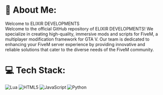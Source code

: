# 💫 About Me:
Welcome to ELIXIR DEVELOPMENTS<br>
Welcome to the official GitHub repository of ELIXIR DEVELOPMENTS! We specialize in creating high-quality, immersive mods and scripts for FiveM, a multiplayer modification framework for GTA V. Our team is dedicated to enhancing your FiveM server experience by providing innovative and reliable solutions that cater to the diverse needs of the FiveM community.


# 💻 Tech Stack:
![Lua](https://img.shields.io/badge/lua-%232C2D72.svg?style=for-the-badge&logo=lua&logoColor=white) ![HTML5](https://img.shields.io/badge/html5-%23E34F26.svg?style=for-the-badge&logo=html5&logoColor=white) ![JavaScript](https://img.shields.io/badge/javascript-%23323330.svg?style=for-the-badge&logo=javascript&logoColor=%23F7DF1E) ![Python](https://img.shields.io/badge/python-3670A0?style=for-the-badge&logo=python&logoColor=ffdd54)</br>